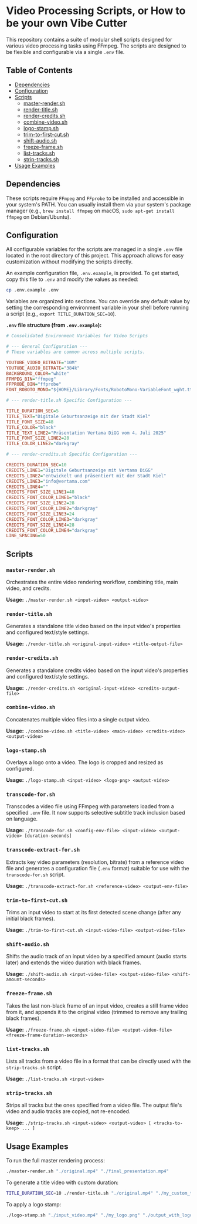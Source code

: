# Video Processing Scripts, or How to be your own Vibe Cutter

This repository contains a suite of modular shell scripts designed for various video processing tasks using FFmpeg. The scripts are designed to be flexible and configurable via a single `.env` file.

## Table of Contents
- [Dependencies](#dependencies)
- [Configuration](#configuration)
- [Scripts](#scripts)
  - [master-render.sh](#master-render.sh)
  - [render-title.sh](#render-title.sh)
  - [render-credits.sh](#render-credits.sh)
  - [combine-video.sh](#combine-video.sh)
  - [logo-stamp.sh](#logo-stamp.sh)
  - [trim-to-first-cut.sh](#trim-to-first-cut.sh)
  - [shift-audio.sh](#shift-audio.sh)
  - [freeze-frame.sh](#freeze-frame.sh)
  - [list-tracks.sh](#list-trackssh)
  - [strip-tracks.sh](#strip-trackssh)
- [Usage Examples](#usage-examples)

## Dependencies

These scripts require `FFmpeg` and `FFprobe` to be installed and accessible in your system's PATH. You can usually install them via your system's package manager (e.g., `brew install ffmpeg` on macOS, `sudo apt-get install ffmpeg` on Debian/Ubuntu).

## Configuration

All configurable variables for the scripts are managed in a single `.env` file located in the root directory of this project. This approach allows for easy customization without modifying the scripts directly.

An example configuration file, `.env.example`, is provided. To get started, copy this file to `.env` and modify the values as needed:

```bash
cp .env.example .env
```

Variables are organized into sections. You can override any default value by setting the corresponding environment variable in your shell before running a script (e.g., `export TITLE_DURATION_SEC=10`).

**`.env` file structure (from `.env.example`):**

```ini
# Consolidated Environment Variables for Video Scripts

# --- General Configuration ---
# These variables are common across multiple scripts.

YOUTUBE_VIDEO_BITRATE="10M"
YOUTUBE_AUDIO_BITRATE="384k"
BACKGROUND_COLOR="white"
FFMPEG_BIN="ffmpeg"
FFPROBE_BIN="ffprobe"
FONT_ROBOTO_MONO="${HOME}/Library/Fonts/RobotoMono-VariableFont_wght.ttf"

# --- render-title.sh Specific Configuration ---

TITLE_DURATION_SEC=5
TITLE_TEXT="Digitale Geburtsanzeige mit der Stadt Kiel"
TITLE_FONT_SIZE=48
TITLE_COLOR="black"
TITLE_TEXT_LINE2="Präsentation Vertama DiGG vom 4. Juli 2025"
TITLE_FONT_SIZE_LINE2=28
TITLE_COLOR_LINE2="darkgray"

# --- render-credits.sh Specific Configuration ---

CREDITS_DURATION_SEC=10
CREDITS_LINE1="Digitale Geburtsanzeige mit Vertama DiGG"
CREDITS_LINE2="entwickelt und präsentiert mit der Stadt Kiel"
CREDITS_LINE3="info@vertama.com"
CREDITS_LINE4=""
CREDITS_FONT_SIZE_LINE1=48
CREDITS_FONT_COLOR_LINE1="black"
CREDITS_FONT_SIZE_LINE2=28
CREDITS_FONT_COLOR_LINE2="darkgray"
CREDITS_FONT_SIZE_LINE3=24
CREDITS_FONT_COLOR_LINE3="darkgray"
CREDITS_FONT_SIZE_LINE4=28
CREDITS_FONT_COLOR_LINE4="darkgray"
LINE_SPACING=50
```

## Scripts

### `master-render.sh`

Orchestrates the entire video rendering workflow, combining title, main video, and credits.

**Usage:** `./master-render.sh <input-video> <output-video>`

### `render-title.sh`

Generates a standalone title video based on the input video's properties and configured text/style settings.

**Usage:** `./render-title.sh <original-input-video> <title-output-file>`

### `render-credits.sh`

Generates a standalone credits video based on the input video's properties and configured text/style settings.

**Usage:** `./render-credits.sh <original-input-video> <credits-output-file>`

### `combine-video.sh`

Concatenates multiple video files into a single output video.

**Usage:** `./combine-video.sh <title-video> <main-video> <credits-video> <output-video>`

### `logo-stamp.sh`

Overlays a logo onto a video. The logo is cropped and resized as configured.

**Usage:** `./logo-stamp.sh <input-video> <logo-png> <output-video>`

### `transcode-for.sh`

Transcodes a video file using FFmpeg with parameters loaded from a specified `.env` file. It now supports selective subtitle track inclusion based on language.

**Usage:** `./transcode-for.sh <config-env-file> <input-video> <output-video> [duration-seconds]`

### `transcode-extract-for.sh`

Extracts key video parameters (resolution, bitrate) from a reference video file and generates a configuration file (`.env` format) suitable for use with the `transcode-for.sh` script.

**Usage:** `./transcode-extract-for.sh <reference-video> <output-env-file>`

### `trim-to-first-cut.sh`

Trims an input video to start at its first detected scene change (after any initial black frames).

**Usage:** `./trim-to-first-cut.sh <input-video-file> <output-video-file>`

### `shift-audio.sh`

Shifts the audio track of an input video by a specified amount (audio starts later) and extends the video duration with black frames.

**Usage:** `./shift-audio.sh <input-video-file> <output-video-file> <shift-amount-seconds>`

### `freeze-frame.sh`

Takes the last non-black frame of an input video, creates a still frame video from it, and appends it to the original video (trimmed to remove any trailing black frames).

**Usage:** `./freeze-frame.sh <input-video-file> <output-video-file> <freeze-frame-duration-seconds>`

### `list-tracks.sh`

Lists all tracks from a video file in a format that can be directly used with the `strip-tracks.sh` script.

**Usage:** `./list-tracks.sh <input-video>`

### `strip-tracks.sh`

Strips all tracks but the ones specified from a video file. The output file's video and audio tracks are copied, not re-encoded.

**Usage:** `./strip-tracks.sh <input-video> <output-video> [ <tracks-to-keep> ... ]`

## Usage Examples

To run the full master rendering process:

```bash
./master-render.sh "./original.mp4" "./final_presentation.mp4"
```

To generate a title video with custom duration:

```bash
TITLE_DURATION_SEC=10 ./render-title.sh "./original.mp4" "./my_custom_title.mp4"
```

To apply a logo stamp:

```bash
./logo-stamp.sh "./input_video.mp4" "./my_logo.png" "./output_with_logo.mp4"
```
